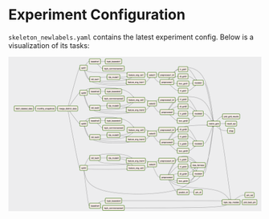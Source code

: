 # Experiment Configuration

`skeleton_newlabels.yaml` contains the latest experiment config. Below is a visualization of its tasks: 

![pipeline configuration](skeleton_newlablels.png) 